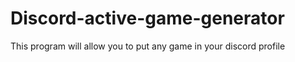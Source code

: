 # Discord-active-game-generator
This program will allow you to put any game in your discord profile

